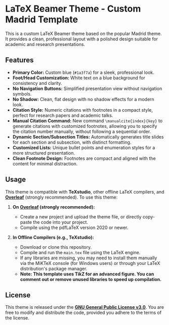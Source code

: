 # LaTeX Beamer Theme - Custom Madrid Template

This is a custom LaTeX Beamer theme based on the popular Madrid theme. It provides a clean, professional layout with a polished design suitable for academic and research presentations.

## Features
- **Primary Color:** Custom blue (`#1a3f7a`) for a sleek, professional look.
- **Foot/Head Customization:** White text on a blue background for consistency and clarity.
- **No Navigation Buttons:** Simplified presentation view without navigation symbols.
- **No Shadow:** Clean, flat design with no shadow effects for a modern look.
- **Citation Style:** Numeric citations with footnotes in a compact style, perfect for research papers and academic talks.
- **Manual Citation Command:** New command `\manualcite{index}{key}` to generate citations with customized footnotes, allowing you to specify the citation number manually, without following a sequential order.
- **Dynamic Section/Subsection Titles:** Automatically generates title slides for each section and subsection, with distinct formatting.
- **Customized Lists:** Unique bullet points and enumeration styles for a more structured presentation.
- **Clean Footnote Design:** Footnotes are compact and aligned with the content for minimal distraction.

## Usage
This theme is compatible with **TeXstudio**, other offline LaTeX compilers, and **[Overleaf](https://www.overleaf.com/)** (strongly recommended). To use this theme:

1. **On [Overleaf](https://www.overleaf.com/) (strongly recommended):**
   - Create a new project and upload the theme file, or directly copy-paste the code into your project.
   - Compile using the pdfLaTeX version 2020 or newer. 
   
2. **In Offline Compilers (e.g., TeXstudio):**
   - Download or clone this repository.
   - Compile and run the `main.tex` file using the LaTeX engine.
   - If any libraries are missing, you may need to install them manually via the MiKTeX console (for Windows users) or through your LaTeX distribution's package manager.
   - **Note: This template uses TikZ for an advanced figure. You can comment out or remove unused libraries to speed up compilation.**

## License
This theme is released under the [**GNU General Public License v3.0**](LICENSE). You are free to modify and distribute the code, provided you adhere to the terms of the license.
